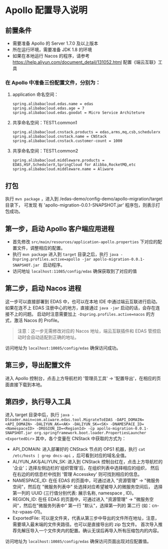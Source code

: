 # Apollo 配置导入说明

## 前置条件
- 需要准备 Apollo 的 Server 1.7.0 及以上版本
- 所在运行环境，需要准备 JDK 1.8 的环境
- 如果在本地运行 Nacos 的程序，请参考 https://help.aliyun.com/document_detail/131052.html 配置《端云互联》工具

### 在 Apollo 中准备三份配置文件，分别为：
1. application 命名空间：
   ```properties
   spring.alibabacloud.edas.name = edas
   spring.alibabacloud.edas.age = 7
   spring.alibabacloud.edas.goodat = Micro Service Architeture
   ```
2. 共享命名空间：TEST1.common1 
   ```properties
   spring.alibabacloud.cnstack.products = edas,arms,mq,csb,schedulerx
   spring.alibabacloud.cnstack.name = CNStack
   spring.alibabacloud.cnstack.customer-count = 1000
   ```
3. 共享命名空间：TEST1.common2
   ```properties
   spring.alibabacloud.middleware.products = EDAS,HSF,SchedulerX,SpringCloud for Alibba,RocketMQ,etc
   spring.alibabacloud.middleware.name = Aliware
   ```
      
## 打包

执行 `mvn package` ，进入到 <project>/edas-demo/config-demo/apollo-migration/target 目录下，
可发现 有 'apollo-migration-0.0.1-SNAPSHOT.jar' 程序包，则表示打包成功。

## 第一步，启动 Apollo 客户端应用进程
- 首先修改 `src/main/resources/application-apollo.properties` 下对应的配置文件，调整相应的配置。
- 执行 `mvn package` 进入到 `target` 目录之后，执行 `java -Dspring.profiles.active=apollo -jar apollo-migration-0.0.1-SNAPSHOT.jar ` 启动程序。
- 访问地址 `localhost:11085/config/edas` 确保获取到了对应的值

## 第二步，启动 Nacos 进程
这一步可以直接部署到 EDAS 中，也可以在本地 IDE 中通过端云互联进行启动。如果在连不上 EDAS 注册中心的地方，直接通过 `java -jar` 启动的话，会存在连接不上的问题。
启动时注意需要加上 `-Dspring.profiles.active=nacos` 的方式，激活 Nacos 的 Profile。

> 注意：这一步无需修改对应的 Nacos 地址，端云互联插件和 EDAS 管控启动时会自动适配到正确的地址。

访问地址为 `localhost:10085/config/edas` 确保访问成功。

## 第三步，导出配置文件
进入 Apollo 控制台，点击上方导航栏的 '管理员工具' -> '配置导出'，在相应的页面直接下载到本地。

## 第四步，执行导入工具

进入 target 目录中后，执行 `java -Dloader.main=com.aliware.edas.tool.MigrateToEDAS -DAPI_DOMAIN=<API_DOMAIN> -DALIYUN_AK=<AK> -DALIYUN_SK=<SK> -DNAMESPACE_ID=<NamespaceID> -DREGION_ID=<RegionId> -cp apollo-migration-0.0.1-SNAPSHOT.jar org.springframework.boot.loader.PropertiesLauncher <ExportedDir>`
其中，各个变量在 CNStack 中获取的方式为：

- API_DOMAIN: 进入部署好的 CNStack 节点的 OPS1 机器，执行 `cat /etc/hosts | grep dncs-api` ，后可看到对应的域名全值。
- ALIYUN_AK与ALIYUN_SK: 进入到 CNStack 控制台红在，点击上方导航栏的 '企业'；选择左侧边栏的'组织管理'后，在组织列表中选择相应的组织，
  然后在右边的的信息栏中找到 '管理 Accesskey' 则可找到相应的信息。
- NAMESPACE_ID: 在任 EDAS 的页面中，可通过进入 "资源管理" -> "微服务空间"，然后在 "微服务列表中" 处选择对应希望被导入的微服务空间后，
选择第一列的 UUID (三行值分别代表: 展示名称, namespace , ID)。
- REGION_ID: 在任 EDAS 的页面中，可通过进入 "资源管理" -> "微服务空间"，然后在"微服务列表中" 第一行 "默认"，选择第一列的 第二行 (如：cn-hz-vpaas-01)。
- ExportedFile: 可以是文件夹，代表从第三步中导出的文件所在地址，注意，需要填入最末端的文件夹路径。也可以是直接导出的 zip 包文件。
首次导入推荐先解压导入一个文件夹内的配置。确认无误后再导入所有压缩包内的内容。

访问地址为 `localhost:10085/config/edas` 确保访问页面出现对应配置值。
